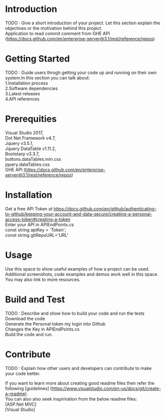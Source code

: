 # Introduction
TODO : Give a short introduction of your project. Let this section explain the objectives or the motivation behind this project.<br/>
Application to read commit comment from GHE API (https://docs.github.com/en/enterprise-server@3.1/rest/reference/repos)<br/>

# Getting Started
TODO : Guide users throgh getting your code up and running on their own system.In this section you can talk about:<br/>
1.Installation process<br/>
2.Software dependencies<br/>
3.Latest releases<br/>
4.API references<br/>

# Prerequities
Visual Studio 2017,<br/>
Dot Net Framework v4.7,<br/>
Jquery v3.5.1,<br/>
Jquery DataTable v1.11.2,<br/>
Bootstarp v3.3.7,<br/>
buttons.dataTables.min.css<br/>
jquery.dataTables.css<br/>
GHE API (https://docs.github.com/en/enterprise-server@3.1/rest/reference/repos)<br/>

# Installation 
Get a free API Token at https://docs.github.com/en/github/authenticating-to-github/keeping-your-account-and-data-secure/creating-a-personal-access-token#creating-a-token<br/>
Enter your API in APIEndPoints.cs <br/>
const string apiKey = 'Token';<br/>
const string gitRepoURL='URL'<br/>

# Usage 
Use this space to show useful examples of how a project can be used. Additional screenshots, code examples and demos work well in this space. You may also link to more resources.

# Build and Test
TODO : Describe and show how to build your code and run the tests <br/>
Download the code <br/>
Generate the Personal token my login into Github<br/>
Changes the Key in APIEndPoints.cs <br/>
Build the code and run.<br/>

# Contribute
TODO : Explain how other users and developers can contribute to make your code better.<br/>

If you want to learn more about creating good readme files then refer the following [guidelines] (https://www.visualstudio.com/en-us/docs/git/create-a-readme).<br/>
You can also also seek inspiriration from the below readme files:<br/>
[ASP.Net MVC] <br/>
[Visual Studio]<br/>
